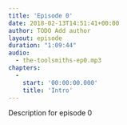 ```yaml
---
title: 'Episode 0'
date: 2018-02-13T14:51:41+00:00
author: TODO Add author
layout: episode
duration: "1:09:44"
audio:
  - the-toolsmiths-ep0.mp3
chapters:
  - 
    start: '00:00:00.000'
    title: 'Intro'
---
```

Description for episode 0